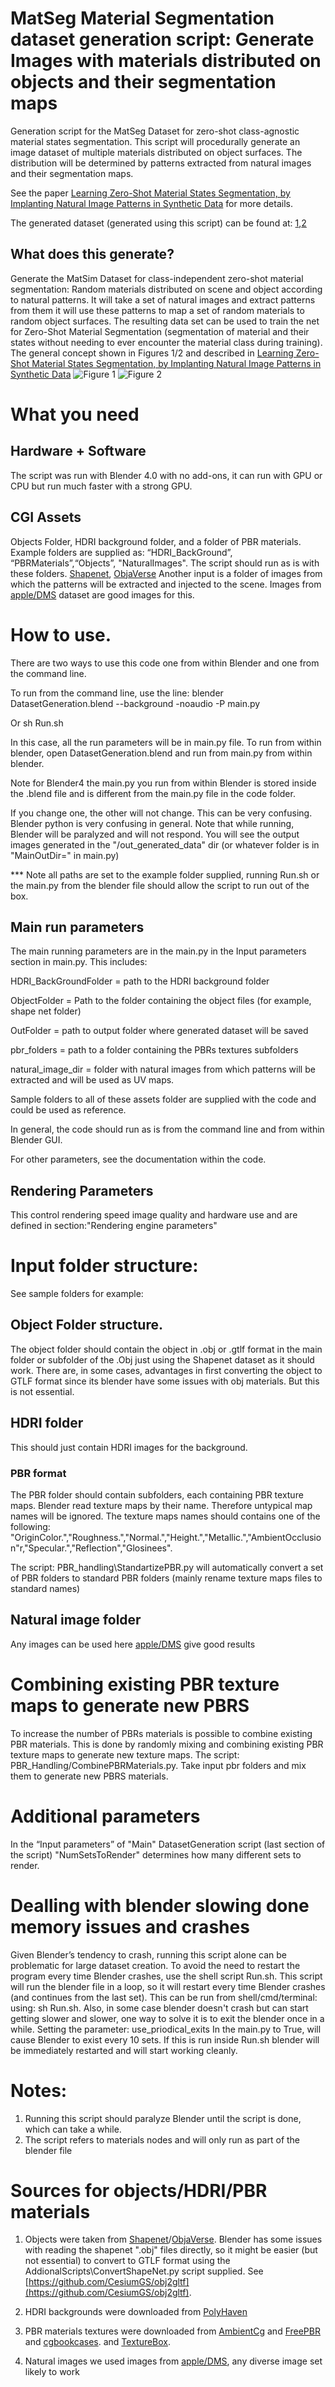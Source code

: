 # MatSeg Material Segmentation dataset generation script: Generate Images with materials distributed on objects and their segmentation maps
Generation script for the MatSeg Dataset for zero-shot class-agnostic material states segmentation.
This script will procedurally generate an image dataset of multiple materials  distributed on object surfaces. 
The distribution will be determined by patterns extracted from natural images and their segmentation maps. 

See the paper [Learning Zero-Shot Material States Segmentation, by Implanting Natural Image Patterns in Synthetic Data](https://arxiv.org/pdf/2403.03309.pdf) for more details. 

The generated dataset (generated using this script) can be found  at: [1](https://e.pcloud.link/publink/show?code=kZHCcnZOfzqInb3anSl7xzFBoqCDmkr2JKV),[2](https://icedrive.net/s/SBb3g9WzQ5wZuxX9892Z3R4bW8jw)

## What does this generate?

Generate the MatSim Dataset for class-independent zero-shot material segmentation: Random materials  distributed on scene and object according to natural patterns.
It will take a set of natural images and extract patterns from them it will use these patterns to map a set of random materials to random object surfaces. 
The resulting data set can be used to train the net for Zero-Shot Material Segmentation (segmentation of material and their states without needing to ever encounter the material class during training).
The general concept shown in Figures 1/2 and described in [Learning Zero-Shot Material States Segmentation, by Implanting Natural Image Patterns in Synthetic Data](https://arxiv.org/pdf/2403.03309.pdf) 
![Figure 1](/Figure1.jpg)
![Figure 2](/Figure2.jpg)


# What you need
## Hardware + Software
The script was run with Blender 4.0 with no add-ons, it can run with GPU or CPU but run much faster with a strong GPU.

## CGI Assets  
Objects Folder, HDRI background folder, and a folder of PBR materials. Example folders are supplied as: “HDRI_BackGround”, “PBRMaterials”,“Objects”, "NaturalImages". 
The script should run as is with these folders.
[Shapenet](https://shapenet.org/), [ObjaVerse](https://objaverse.allenai.org/)
Another input is  a folder of images from which the patterns will be extracted and injected to the scene. Images from  [apple/DMS](https://github.com/apple/ml-dms-dataset) dataset are good  images for this.



# How to use.

There are two ways to use this code one from within Blender and one from the command line.

To run from the command line, use the line:
blender DatasetGeneration.blend --background -noaudio -P  main.py

Or sh Run.sh

In this case, all the run parameters will be in main.py file.
To run from within blender, open DatasetGeneration.blend and run from main.py from within blender. 

Note for Blender4  the main.py you run from within Blender is stored inside the .blend file and is different from the main.py file in the code folder. 

If you change one, the other will not change. 
This can be very confusing. Blender python is very confusing in general.
Note that while running, Blender will be paralyzed and will not respond.
You will see the output images generated in the "/out_generated_data" dir (or whatever folder is in "MainOutDir=" in main.py)

*** Note all paths are set to the example folder supplied, running Run.sh or the main.py from the blender file should allow the script to run out of the box.

## Main run parameters 

The main running parameters are in the main.py in the Input parameters section in main.py.
This includes:

HDRI_BackGroundFolder = path to the HDRI background folder 

ObjectFolder = Path to the folder containing the object files (for example, shape net folder) 

OutFolder = path to output folder where generated dataset will be saved

pbr_folders  = path to a folder containing the PBRs textures subfolders

natural_image_dir = folder with natural images from which patterns will be extracted and will be used as UV maps.

Sample folders to all of these assets folder are supplied with the code and could be used as reference. 

In general, the code should run as is from the command line and from within Blender GUI.

For other parameters, see the documentation within the code.

## Rendering Parameters

This control rendering speed image quality and hardware use and are defined in section:"Rendering engine parameters" 
 
# Input folder structure:
See sample folders for example:

## Object Folder structure.
The object folder should contain the object in .obj or .gtlf format in the main folder or subfolder  of the .Obj  just using the Shapenet dataset as it should work. There are, in some cases, advantages in first converting the object to GTLF  format since its blender have some issues with obj materials.
But this is not essential.

## HDRI folder
This should just contain HDRI images for the background.

### PBR format
The PBR folder should contain subfolders, each containing PBR texture maps. 
Blender read texture maps by their name. Therefore untypical map names will be ignored. The texture maps names should contains one of the following: "OriginColor.","Roughness.","Normal.","Height.","Metallic.","AmbientOcclusion"r,"Specular.","Reflection","Glosinees".

The script: PBR_handling\StandartizePBR.py will automatically convert a set of PBR folders to standard PBR folders (mainly rename texture maps files to standard names)
## Natural image folder
Any images can be used here [apple/DMS](https://github.com/apple/ml-dms-dataset) give good results 

 

# Combining existing PBR texture maps to generate new PBRS
To increase the number of PBRs materials is possible to combine existing PBR materials. This is done by randomly mixing and combining existing PBR texture maps to generate new texture maps.
The script: PBR_Handling/CombinePBRMaterials.py. Take input pbr folders and mix them to generate new PBRS materials.


# Additional parameters 
In the “Input parameters” of "Main" DatasetGeneration  script (last section of the script)
"NumSetsToRender" determines how many different sets to render.



# Dealling with blender slowing done memory  issues and crashes
Given Blender’s tendency to crash, running this script alone can be problematic for large dataset creation. To avoid the need to restart the program every time Blender crashes, use the shell script Run.sh. This script will run the blender file in a loop, so it will restart every time Blender crashes (and continues from the last set). This can be run from shell/cmd/terminal: using: sh Run.sh. 
Also, in some case blender doesn't crash but  can start getting slower and slower, one way to solve it is to exit the blender once in  a while. Setting the parameter: use_priodical_exits
In the main.py to True, will cause Blender to exist every 10 sets. If this is run inside Run.sh blender will be immediately restarted and will start working cleanly. 



# Notes:
1) Running this script should paralyze Blender until the script is done, which can take a while.
2) The script refers to materials nodes and will only run as part of the blender file



# Sources for objects/HDRI/PBR materials
1) Objects were taken from [Shapenet](https://shapenet.org/)/[ObjaVerse](https://objaverse.allenai.org/). Blender has some issues with reading the  shapenet ".obj" files directly, so it might be easier (but not essential) to convert to GTLF format using the AddionalScripts\ConvertShapeNet.py script supplied. See [https://github.com/CesiumGS/obj2gltf](https://github.com/CesiumGS/obj2gltf).

3) HDRI backgrounds were downloaded from [PolyHaven](https://polyhaven.com/)
4) PBR materials textures were downloaded from [AmbientCg](https://ambientcg.com/) and [FreePBR](https://freepbr.com/) and [cgbookcases](https://www.cgbookcase.com/).
 and [TextureBox](https://texturebox.com/category). 
5) Natural images we used images from [apple/DMS](https://github.com/apple/ml-dms-dataset), any diverse image set likely to work


